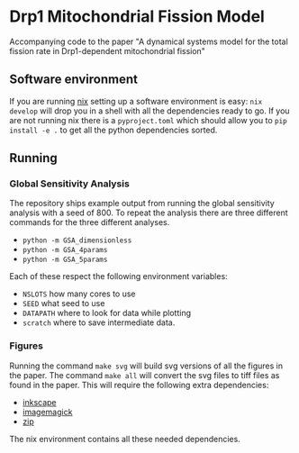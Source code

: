 # Drp1 Mitochondrial Fission Model

Accompanying code to the paper "A dynamical systems model for the total fission
rate in Drp1-dependent mitochondrial fission"


## Software environment

If you are running [nix](https://nixos.org) setting up a software environment
is easy: `nix develop` will drop you in a shell with all the dependencies ready
to go. If you are not running nix there is a `pyproject.toml` which should
allow you to `pip install -e .` to get all the python dependencies sorted.

## Running

### Global Sensitivity Analysis

The repository ships example output from running the global sensitivity
analysis with a seed of 800. To repeat the analysis there are three different
commands for the three different analyses.

- `python -m GSA_dimensionless`
- `python -m GSA_4params`
- `python -m GSA_5params`

Each of these respect the following environment variables:

- `NSLOTS` how many cores to use
- `SEED` what seed to use
- `DATAPATH` where to look for data while plotting
- `scratch` where to save intermediate data.

### Figures

Running the command `make svg` will build svg versions of all the figures in
the paper. The command `make all` will convert the svg files to tiff files as
found in the paper. This will require the following extra dependencies:
- [inkscape](https://inkscape.org)
- [imagemagick](https://imagemagick.org)
- [zip](https://infozip.sourceforge.net/Zip.html)

The nix environment contains all these needed dependencies.

